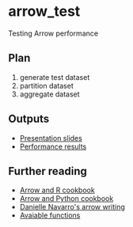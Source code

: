 # arrow_test

Testing Arrow performance

## Plan

1. generate test dataset
1. partition dataset
1. aggregate dataset

## Outputs

* [Presentation slides](https://github.com/mikerspencer/arrow_test/blob/main/MSpencer_arrow_intro.pdf)
* [Performance results](https://github.com/mikerspencer/arrow_test/blob/main/arrow_summary.md)

## Further reading

* [Arrow and R cookbook](https://arrow.apache.org/cookbook/r/)
* [Arrow and Python cookbook](https://arrow.apache.org/cookbook/py/index.html)
* [Danielle Navarro's arrow writing](https://blog.djnavarro.net/index.html#category=Apache%20Arrow)
* [Avaiable functions](https://arrow.apache.org/docs/r/reference/acero.html)
